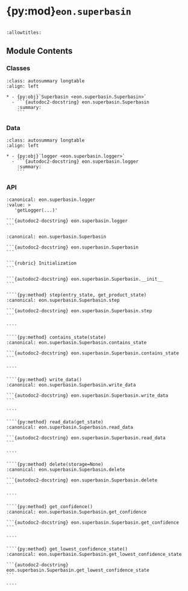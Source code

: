 # {py:mod}`eon.superbasin`

```{py:module} eon.superbasin
```

```{autodoc2-docstring} eon.superbasin
:allowtitles:
```

## Module Contents

### Classes

````{list-table}
:class: autosummary longtable
:align: left

* - {py:obj}`Superbasin <eon.superbasin.Superbasin>`
  - ```{autodoc2-docstring} eon.superbasin.Superbasin
    :summary:
    ```
````

### Data

````{list-table}
:class: autosummary longtable
:align: left

* - {py:obj}`logger <eon.superbasin.logger>`
  - ```{autodoc2-docstring} eon.superbasin.logger
    :summary:
    ```
````

### API

````{py:data} logger
:canonical: eon.superbasin.logger
:value: >
   'getLogger(...)'

```{autodoc2-docstring} eon.superbasin.logger
```

````

`````{py:class} Superbasin(path, id, state_list=None, get_state=None)
:canonical: eon.superbasin.Superbasin

```{autodoc2-docstring} eon.superbasin.Superbasin
```

```{rubric} Initialization
```

```{autodoc2-docstring} eon.superbasin.Superbasin.__init__
```

````{py:method} step(entry_state, get_product_state)
:canonical: eon.superbasin.Superbasin.step

```{autodoc2-docstring} eon.superbasin.Superbasin.step
```

````

````{py:method} contains_state(state)
:canonical: eon.superbasin.Superbasin.contains_state

```{autodoc2-docstring} eon.superbasin.Superbasin.contains_state
```

````

````{py:method} write_data()
:canonical: eon.superbasin.Superbasin.write_data

```{autodoc2-docstring} eon.superbasin.Superbasin.write_data
```

````

````{py:method} read_data(get_state)
:canonical: eon.superbasin.Superbasin.read_data

```{autodoc2-docstring} eon.superbasin.Superbasin.read_data
```

````

````{py:method} delete(storage=None)
:canonical: eon.superbasin.Superbasin.delete

```{autodoc2-docstring} eon.superbasin.Superbasin.delete
```

````

````{py:method} get_confidence()
:canonical: eon.superbasin.Superbasin.get_confidence

```{autodoc2-docstring} eon.superbasin.Superbasin.get_confidence
```

````

````{py:method} get_lowest_confidence_state()
:canonical: eon.superbasin.Superbasin.get_lowest_confidence_state

```{autodoc2-docstring} eon.superbasin.Superbasin.get_lowest_confidence_state
```

````

`````
